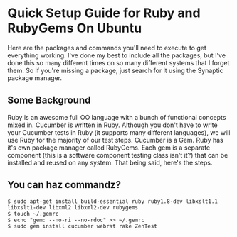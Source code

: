 # Quick Setup Guide for Ruby and RubyGems On Ubuntu

Here are the packages and commands you'll need to execute to get everything working. I've done my best to include all the packages, but I've done this so many different times on so many different systems that I forget them. So if you're missing a package, just search for it using the Synaptic package manager. 

## Some Background

Ruby is an awesome full OO language with a bunch of functional concepts mixed in. Cucumber is written in Ruby. Although you don't have to write your Cucumber tests in Ruby (it supports many different languages), we will use Ruby for the majority of our test steps. Cucumber is a Gem. Ruby has it's own package manager called RubyGems. Each gem is a separate component (this is a software component testing class isn't it?) that can be installed and reused on any system. That being said, here's the steps.

## You can haz commandz?

    $ sudo apt-get install build-essential ruby ruby1.8-dev libxslt1.1 libxslt1-dev libxml2 libxml2-dev rubygems
    $ touch ~/.gemrc
    $ echo "gem: --no-ri --no-rdoc" >> ~/.gemrc
    $ sudo gem install cucumber webrat rake ZenTest